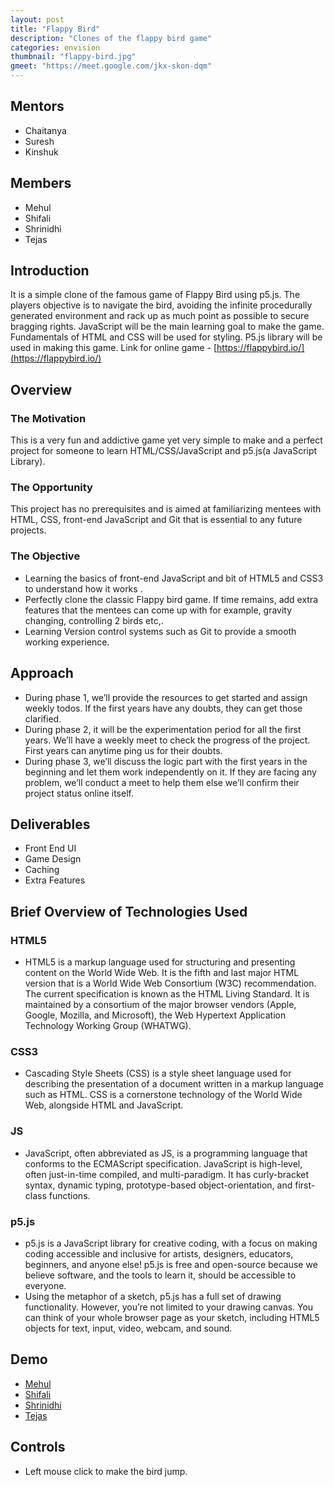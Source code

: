 ```yaml
---
layout: post
title: "Flappy Bird"
description: "Clones of the flappy bird game"
categories: envision
thumbnail: "flappy-bird.jpg"
gmeet: "https://meet.google.com/jkx-skon-dqm"
---
```


## Mentors
- Chaitanya
- Suresh
- Kinshuk

## Members
- Mehul
- Shifali
- Shrinidhi
- Tejas

## Introduction
It is a simple clone of the famous game of Flappy Bird using p5.js. The players objective is to navigate the bird, avoiding the infinite procedurally generated environment and rack up as much point as possible to secure bragging rights. JavaScript will be the main learning goal to make the game. Fundamentals of HTML and CSS will be used for styling. P5.js library will be used in making this game. Link for online game - [https://flappybird.io/](https://flappybird.io/)

## Overview
### The Motivation
This is a very fun and addictive game yet very simple to make and a perfect project for someone to learn 
HTML/CSS/JavaScript and p5.js(a JavaScript Library).

### The Opportunity
This project has no prerequisites and is aimed at familiarizing mentees with HTML, CSS, front-end JavaScript and Git 
that is essential to any future projects.

### The Objective
- Learning the basics of front-end JavaScript and bit of HTML5 and CSS3 to understand how it works .
- Perfectly clone the classic Flappy bird game. If time remains, add extra features that the mentees can come up with 
for example, gravity changing, controlling 2 birds etc,.
- Learning Version control systems such as Git to provide a smooth working experience.

## Approach
- During phase 1, we’ll provide the resources to get started and assign weekly todos. If the first 
years have any doubts, they can get those clarified.
- During phase 2, it will be the experimentation period for all the first years. We’ll have a weekly 
meet to check the progress of the project. First years can anytime ping us for their doubts.
- During phase 3, we’ll discuss the logic part with the first years in the beginning and let them work 
independently on it. If they are facing any problem, we’ll conduct a meet to help them else we’ll 
confirm their project status online itself.

## Deliverables
- Front End UI
- Game Design
- Caching
- Extra Features

## Brief Overview of Technologies Used

### HTML5
- HTML5 is a markup language used for structuring and presenting content on the World Wide Web. It is the fifth and last major HTML version that is a World Wide Web Consortium (W3C) recommendation. The current specification is known as the HTML Living Standard. It is maintained by a consortium of the major browser vendors (Apple, Google, Mozilla, and Microsoft), the Web Hypertext Application Technology Working Group (WHATWG).

### CSS3
- Cascading Style Sheets (CSS) is a style sheet language used for describing the presentation of a document written in a markup language such as HTML. CSS is a cornerstone technology of the World Wide Web, alongside HTML and JavaScript.

### JS
- JavaScript, often abbreviated as JS, is a programming language that conforms to the ECMAScript specification. JavaScript is high-level, often just-in-time compiled, and multi-paradigm. It has curly-bracket syntax, dynamic typing, prototype-based object-orientation, and first-class functions.

### p5.js
- p5.js is a JavaScript library for creative coding, with a focus on making coding accessible and inclusive for artists, designers, educators, beginners, and anyone else! p5.js is free and open-source because we believe software, and the tools to learn it, should be accessible to everyone.
- Using the metaphor of a sketch, p5.js has a full set of drawing functionality. However, you’re not limited to your drawing canvas. You can think of your whole browser page as your sketch, including HTML5 objects for text, input, video, webcam, and sound.

## Demo 
- [Mehul](https://editor.p5js.org/mehultodi116/present/925FR8Xn5)
- [Shifali](https://editor.p5js.org/shifalirs18/present/mn_yFEt8I)
- [Shrinidhi](https://editor.p5js.org/Shrinidhi123/full/hc_g5XztA)
- [Tejas](https://editor.p5js.org/sankpaltejas343/present/oIexeb5Ud)

## Controls
- Left mouse click to make the bird jump.
